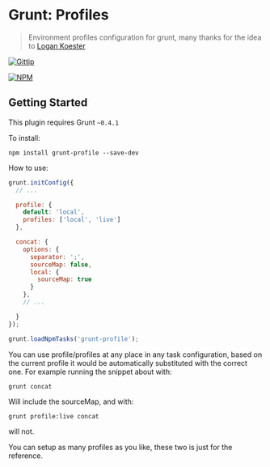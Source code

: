# Grunt: Profiles
> Environment profiles configuration for grunt, many thanks for the idea to [Logan Koester](https://github.com/logankoester/grunt-environment)

[![Gittip](https://img.shields.io/gratipay/imapi.svg)](https://gratipay.com/imapi/)

[![NPM](https://nodei.co/npm/grunt-profile.png?downloads=true)](https://nodei.co/npm/grunt-profile/)

## Getting Started
This plugin requires Grunt `~0.4.1`

To install:

```shell
npm install grunt-profile --save-dev
```

How to use:

```js
grunt.initConfig({
  // ...

  profile: {
    default: 'local',
    profiles: ['local', 'live']
  },

  concat: {
    options: {
      separator: ';',
      sourceMap: false,
      local: {
        sourceMap: true  
      }
    },
    // ...

  }
});

grunt.loadNpmTasks('grunt-profile');

```

You can use profile/profiles at any place in any task configuration, based on the current
profile it would be automatically substituted with the correct one.
For example running the snippet about with:

```shell
grunt concat
```

Will include the sourceMap, and with:

```shell
grunt profile:live concat
```

will not.

You can setup as many profiles as you like, these two is just for the reference.

